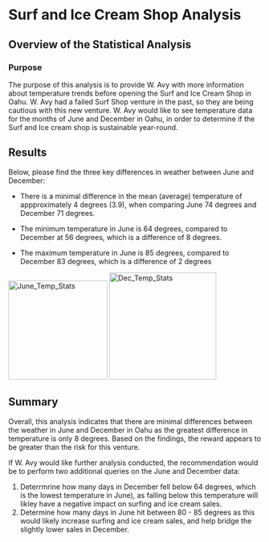 # Surf and Ice Cream Shop Analysis

## Overview of the Statistical Analysis

### Purpose
The purpose of this analysis is to provide W. Avy with more information about temperature trends before opening the Surf and Ice Cream Shop in Oahu. W. Avy had a failed Surf Shop venture in the past, so they are being cautious with this new venture. W. Avy would like to see temperature data for the months of June and December in Oahu, in order to determine if the Surf and Ice cream shop is sustainable year-round.

## Results
Below, please find the three key differences in weather between June and December:

- There is a minimal difference in the mean (average) temperature of appproximately 4 degrees (3.9), when comparing June 74 degrees and December 71 degrees.

- The minimum temperature in June is 64 degrees, compared to December at 56 degrees, which is a difference of 8 degrees. 

- The maximum temperature in June is 85 degrees, compared to December 83 degrees, which is a difference of 2 degrees

<img width="197" alt="June_Temp_Stats" src="https://user-images.githubusercontent.com/85654649/131231736-119af049-e6f3-4244-a022-74d64553c115.png">

<img width="213" alt="Dec_Temp_Stats" src="https://user-images.githubusercontent.com/85654649/131231744-ee1b2694-526f-4e6e-9a8d-f9c5d758a8ef.png">


## Summary
Overall, this analysis indicates that there are minimal differences between the weather in June and December in Oahu as the greatest difference in temperature is only 8 degrees. Based on the findings, the reward appears to be greater than the risk for this venture. 

If W. Avy would like further analysis conducted, the recommendation would be to perform two additional queries on the June and December data:

1) Deterrmrine how many days in December fell below 64 degrees, which is the lowest temperature in June), as falling below this temperature will likley have a negative impact on surfing and ice cream sales.
2) Determine how many days in June hit between 80 - 85 degrees as this would likely increase surfing and ice cream sales, and help bridge the slightly lower sales in December. 

